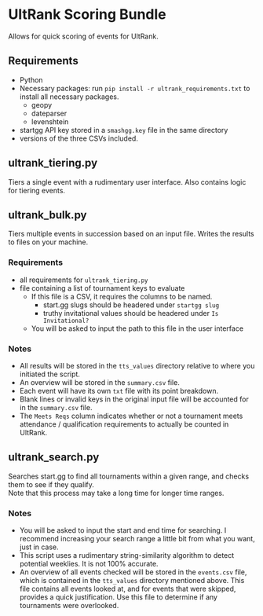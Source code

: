 # UltRank Scoring Bundle

Allows for quick scoring of events for UltRank.

## Requirements

- Python
- Necessary packages: run `pip install -r ultrank_requirements.txt` to install all necessary packages.
  - geopy
  - dateparser
  - levenshtein
- startgg API key stored in a `smashgg.key` file in the same directory
- versions of the three CSVs included.

## ultrank_tiering.py

Tiers a single event with a rudimentary user interface. Also contains logic for tiering events.

## ultrank_bulk.py

Tiers multiple events in succession based on an input file. Writes the results to files on your machine.

### Requirements

- all requirements for `ultrank_tiering.py`
- file containing a list of tournament keys to evaluate
  - If this file is a CSV, it requires the columns to be named.
    - start.gg slugs should be headered under `startgg slug`
    - truthy invitational values should be headered under `Is Invitational?`
  - You will be asked to input the path to this file in the user interface
 
### Notes
 
- All results will be stored in the `tts_values` directory relative to where you initiated the script.
- An overview will be stored in the `summary.csv` file.
- Each event will have its own `txt` file with its point breakdown.
- Blank lines or invalid keys in the original input file will be accounted for in the `summary.csv` file.
- The `Meets Reqs` column indicates whether or not a tournament meets attendance / qualification requirements to actually be counted in UltRank.

## ultrank_search.py

Searches start.gg to find all tournaments within a given range, and checks them to see if they qualify.  
Note that this process may take a long time for longer time ranges.

### Notes

- You will be asked to input the start and end time for searching. I recommend increasing your search range a little bit from what you want, just in case.
- This script uses a rudimentary string-similarity algorithm to detect potential weeklies. It is not 100% accurate.
- An overview of all events checked will be stored in the `events.csv` file, which is contained in the `tts_values` directory mentioned above. This file contains all events looked at, and for events that were skipped, provides a quick justification. Use this file to determine if any tournaments were overlooked.
